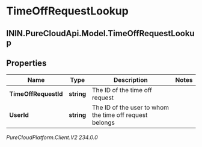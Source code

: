 # TimeOffRequestLookup

## ININ.PureCloudApi.Model.TimeOffRequestLookup

## Properties

|Name | Type | Description | Notes|
|------------ | ------------- | ------------- | -------------|
| **TimeOffRequestId** | **string** | The ID of the time off request | |
| **UserId** | **string** | The ID of the user to whom the time off request belongs | |



_PureCloudPlatform.Client.V2 234.0.0_
